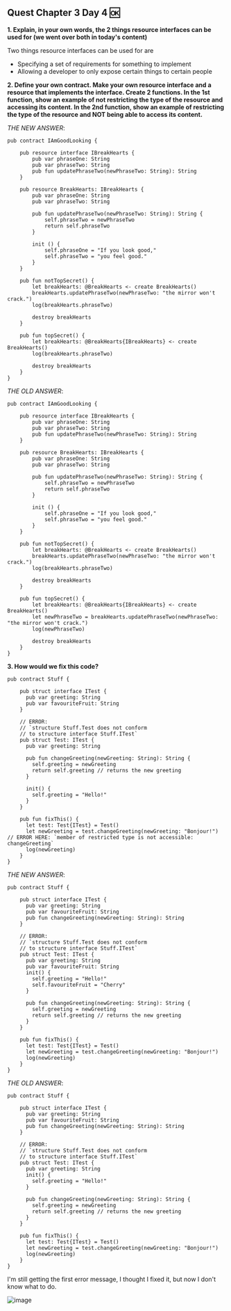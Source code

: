 ## Quest Chapter 3 Day 4 🆗

**1. Explain, in your own words, the 2 things resource interfaces can be used for (we went over both in today's content)**

Two things resource interfaces can be used for are
- Specifying a set of requirements for something to implement
- Allowing a developer to only expose certain things to certain people

**2. Define your own contract. Make your own resource interface and a resource that implements the interface. Create 2 functions. In the 1st function, show an example of not restricting the type of the resource and accessing its content. In the 2nd function, show an example of restricting the type of the resource and NOT being able to access its content.**

_THE NEW ANSWER_:
```cadence
pub contract IAmGoodLooking {

    pub resource interface IBreakHearts {
        pub var phraseOne: String
        pub var phraseTwo: String
        pub fun updatePhraseTwo(newPhraseTwo: String): String
    }
    
    pub resource BreakHearts: IBreakHearts {
        pub var phraseOne: String
        pub var phraseTwo: String
        
        pub fun updatePhraseTwo(newPhraseTwo: String): String {
            self.phraseTwo = newPhraseTwo
            return self.phraseTwo
        }
        
        init () {
            self.phraseOne = "If you look good,"
            self.phraseTwo = "you feel good."
        }
    }
    
    pub fun notTopSecret() {
        let breakHearts: @BreakHearts <- create BreakHearts()
        breakHearts.updatePhraseTwo(newPhraseTwo: "the mirror won't crack.")
        log(breakHearts.phraseTwo)
        
        destroy breakHearts
    }
    
    pub fun topSecret() {
        let breakHearts: @BreakHearts{IBreakHearts} <- create BreakHearts()
        log(breakHearts.phraseTwo)
        
        destroy breakHearts
    }
}
```

_THE OLD ANSWER_:

```cadence
pub contract IAmGoodLooking {

    pub resource interface IBreakHearts {
        pub var phraseOne: String
        pub var phraseTwo: String
        pub fun updatePhraseTwo(newPhraseTwo: String): String
    }
    
    pub resource BreakHearts: IBreakHearts {
        pub var phraseOne: String
        pub var phraseTwo: String
        
        pub fun updatePhraseTwo(newPhraseTwo: String): String {
            self.phraseTwo = newPhraseTwo
            return self.phraseTwo
        }
        
        init () {
            self.phraseOne = "If you look good,"
            self.phraseTwo = "you feel good."
        }
    }
    
    pub fun notTopSecret() {
        let breakHearts: @BreakHearts <- create BreakHearts()
        breakHearts.updatePhraseTwo(newPhraseTwo: "the mirror won't crack.")
        log(breakHearts.phraseTwo)
        
        destroy breakHearts
    }
    
    pub fun topSecret() {
        let breakHearts: @BreakHearts{IBreakHearts} <- create BreakHearts()
        let newPhraseTwo = breakHearts.updatePhraseTwo(newPhraseTwo: "the mirror won't crack.")
        log(newPhraseTwo)
        
        destroy breakHearts
    }
}
```


**3. How would we fix this code?**

```Cadence
pub contract Stuff {

    pub struct interface ITest {
      pub var greeting: String
      pub var favouriteFruit: String
    }

    // ERROR:
    // `structure Stuff.Test does not conform 
    // to structure interface Stuff.ITest`
    pub struct Test: ITest {
      pub var greeting: String

      pub fun changeGreeting(newGreeting: String): String {
        self.greeting = newGreeting
        return self.greeting // returns the new greeting
      }

      init() {
        self.greeting = "Hello!"
      }
    }

    pub fun fixThis() {
      let test: Test{ITest} = Test()
      let newGreeting = test.changeGreeting(newGreeting: "Bonjour!") // ERROR HERE: `member of restricted type is not accessible: changeGreeting`
      log(newGreeting)
    }
}
```

_THE NEW ANSWER_:
```cadence
pub contract Stuff {

    pub struct interface ITest {
      pub var greeting: String
      pub var favouriteFruit: String
      pub fun changeGreeting(newGreeting: String): String 
    }
    
    // ERROR:
    // `structure Stuff.Test does not conform 
    // to structure interface Stuff.ITest`
    pub struct Test: ITest {
      pub var greeting: String
      pub var favouriteFruit: String
      init() {
        self.greeting = "Hello!"
        self.favouriteFruit = "Cherry"
      }

      pub fun changeGreeting(newGreeting: String): String {
        self.greeting = newGreeting
        return self.greeting // returns the new greeting
      }
    }

    pub fun fixThis() {
      let test: Test{ITest} = Test()
      let newGreeting = test.changeGreeting(newGreeting: "Bonjour!")
      log(newGreeting)
    }
}
```

_THE OLD ANSWER_:
```Cadence
pub contract Stuff {

    pub struct interface ITest {
      pub var greeting: String
      pub var favouriteFruit: String
      pub fun changeGreeting(newGreeting: String): String 
    }
    
    // ERROR:
    // `structure Stuff.Test does not conform 
    // to structure interface Stuff.ITest`
    pub struct Test: ITest {
      pub var greeting: String
      init() {
        self.greeting = "Hello!"
      }

      pub fun changeGreeting(newGreeting: String): String {
        self.greeting = newGreeting
        return self.greeting // returns the new greeting
      }
    }

    pub fun fixThis() {
      let test: Test{ITest} = Test()
      let newGreeting = test.changeGreeting(newGreeting: "Bonjour!")
      log(newGreeting)
    }
}
```

I'm still getting the first error message, I thought I fixed it, but now I don't know what to do.

![image](https://user-images.githubusercontent.com/104703860/172021199-1bd0bb2e-ce4d-48a0-98de-dccdb388c21a.png)
